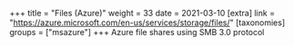 +++
title = "Files (Azure)"
weight = 33
date = 2021-03-10
[extra]
link = "https://azure.microsoft.com/en-us/services/storage/files/"
[taxonomies]
groups = ["msazure"]
+++
Azure file shares using SMB 3.0 protocol

